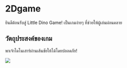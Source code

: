 # 2Dgame

ยินดีต้อนรับสู่ Little Dino Game! เป็นเกมง่ายๆ ที่ช่วยให้ผู้เล่นผ่อนคลาย


## วัตถุประสงค์ของเกม
พาเจ้าไดโนเสาร์ผ่านเส้นชัยให้ได้โดยปลอดภัย!


<image src = /icon.JPG>




